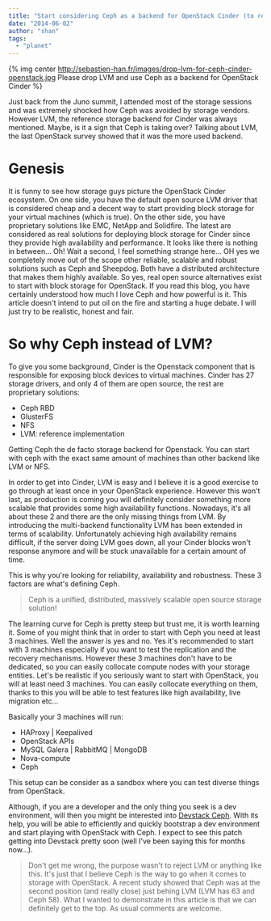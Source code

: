 ```yaml
---
title: "Start considering Ceph as a backend for OpenStack Cinder (to replace LVM)"
date: "2014-06-02"
author: "shan"
tags: 
  - "planet"
---
```


{% img center http://sebastien-han.fr/images/drop-lvm-for-ceph-cinder-openstack.jpg Please drop LVM and use Ceph as a backend for OpenStack Cinder %}

Just back from the Juno summit, I attended most of the storage sessions and was extremely shocked how Ceph was avoided by storage vendors. However LVM, the reference storage backend for Cinder was always mentioned. Maybe, is it a sign that Ceph is taking over? Talking about LVM, the last OpenStack survey showed that it was the more used backend.

  

# Genesis

It is funny to see how storage guys picture the OpenStack Cinder ecosystem. On one side, you have the default open source LVM driver that is considered cheap and a decent way to start providing block storage for your virtual machines (which is true). On the other side, you have proprietary solutions like EMC, NetApp and Solidfire. The latest are considered as real solutions for deploying block storage for Cinder since they provide high availability and performance. It looks like there is nothing in between... Oh! Wait a second, I feel something strange here... OH yes we completely move out of the scope other reliable, scalable and robust solutions such as Ceph and Sheepdog. Both have a distributed architecture that makes them highly available. So yes, real open source alternatives exist to start with block storage for OpenStack. If you read this blog, you have certainly understood how much I love Ceph and how powerful is it. This article doesn't intend to put oil on the fire and starting a huge debate. I will just try to be realistic, honest and fair.

  

# So why Ceph instead of LVM?

To give you some background, Cinder is the Openstack component that is responsible for exposing block devices to virtual machines. Cinder has 27 storage drivers, and only 4 of them are open source, the rest are proprietary solutions:

- Ceph RBD
- GlusterFS
- NFS
- LVM: reference implementation

Getting Ceph the de facto storage backend for Openstack. You can start with ceph with the exact same amount of machines than other backend like LVM or NFS.

In order to get into Cinder, LVM is easy and I believe it is a good exercise to go through at least once in your OpenStack experience. However this won't last, as production is coming you will definitely consider something more scalable that provides some high availability functions. Nowadays, it's all about these 2 and there are the only missing things from LVM. By introducing the multi-backend functionality LVM has been extended in terms of scalability. Unfortunately achieving high availability remains difficult, if the server doing LVM goes down, all your Cinder blocks won't response anymore and will be stuck unavailable for a certain amount of time.

This is why you're looking for reliability, availability and robustness. These 3 factors are what's defining Ceph.

  

> Ceph is a unified, distributed, massively scalable open source storage solution!

  

The learning curve for Ceph is pretty steep but trust me, it is worth learning it. Some of you might think that in order to start with Ceph you need at least 3 machines. Well the answer is yes and no. Yes it's recommended to start with 3 machines especially if you want to test the replication and the recovery mechanisms. However these 3 machines don't have to be dedicated, so you can easily collocate compute nodes with your storage entities. Let's be realistic if you seriously want to start with OpenStack, you will at least need 3 machines. You can easily collocate everything on them, thanks to this you will be able to test features like high availability, live migration etc...

Basically your 3 machines will run:

- HAProxy | Keepalived
- OpenStack APIs
- MySQL Galera | RabbitMQ | MongoDB
- Nova-compute
- Ceph

This setup can be consider as a sandbox where you can test diverse things from OpenStack.

Although, if you are a developer and the only thing you seek is a dev environment, will then you might be interested into [Devstack Ceph](https://review.openstack.org/#/c/65113/). With its help, you will be able to efficiently and quickly bootstrap a dev environment and start playing with OpenStack with Ceph. I expect to see this patch getting into Devstack pretty soon (well I've been saying this for months now...).

  

  

> Don't get me wrong, the purpose wasn't to reject LVM or anything like this. It's just that I believe Ceph is the way to go when it comes to storage with OpenStack. A recent study showed that Ceph was at the second position (and really close) just behing LVM (LVM has 63 and Ceph 58). What I wanted to demonstrate in this article is that we can definitely get to the top. As usual comments are welcome.
